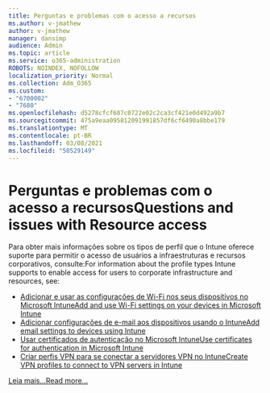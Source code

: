 ```yaml
---
title: Perguntas e problemas com o acesso a recursos
ms.author: v-jmathew
author: v-jmathew
manager: dansimp
audience: Admin
ms.topic: article
ms.service: o365-administration
ROBOTS: NOINDEX, NOFOLLOW
localization_priority: Normal
ms.collection: Adm_O365
ms.custom:
- "6700002"
- "7680"
ms.openlocfilehash: d5278cfcf607c0722e02c2ca3cf421e0d492a9b7
ms.sourcegitcommit: 475a9eaa095812091991857df6cf6490a8bbe179
ms.translationtype: MT
ms.contentlocale: pt-BR
ms.lasthandoff: 03/08/2021
ms.locfileid: "50529149"
---
```

# <a name="questions-and-issues-with-resource-access"></a><span data-ttu-id="f606c-102">Perguntas e problemas com o acesso a recursos</span><span class="sxs-lookup"><span data-stu-id="f606c-102">Questions and issues with Resource access</span></span>

<span data-ttu-id="f606c-103">Para obter mais informações sobre os tipos de perfil que o Intune oferece suporte para permitir o acesso de usuários a infraestruturas e recursos corporativos, consulte:</span><span class="sxs-lookup"><span data-stu-id="f606c-103">For information about the profile types Intune supports to enable access for users to corporate infrastructure and resources, see:</span></span>

- [<span data-ttu-id="f606c-104">Adicionar e usar as configurações de Wi-Fi nos seus dispositivos no Microsoft Intune</span><span class="sxs-lookup"><span data-stu-id="f606c-104">Add and use Wi-Fi settings on your devices in Microsoft Intune</span></span>](https://docs.microsoft.com/mem/intune/configuration/wi-fi-settings-configure)
- [<span data-ttu-id="f606c-105">Adicionar configurações de e-mail aos dispositivos usando o Intune</span><span class="sxs-lookup"><span data-stu-id="f606c-105">Add email settings to devices using Intune</span></span>](https://docs.microsoft.com/mem/intune/configuration/email-settings-configure)
- [<span data-ttu-id="f606c-106">Usar certificados de autenticação no Microsoft Intune</span><span class="sxs-lookup"><span data-stu-id="f606c-106">Use certificates for authentication in Microsoft Intune</span></span>](https://docs.microsoft.com/mem/intune/protect/certificates-configure)
- [<span data-ttu-id="f606c-107">Criar perfis VPN para se conectar a servidores VPN no Intune</span><span class="sxs-lookup"><span data-stu-id="f606c-107">Create VPN profiles to connect to VPN servers in Intune</span></span>](https://docs.microsoft.com/mem/intune/configuration/vpn-settings-configure)

[<span data-ttu-id="f606c-108">Leia mais...</span><span class="sxs-lookup"><span data-stu-id="f606c-108">Read more...</span></span>](https://docs.microsoft.com/mem/intune/configuration/device-profile-troubleshoot)
